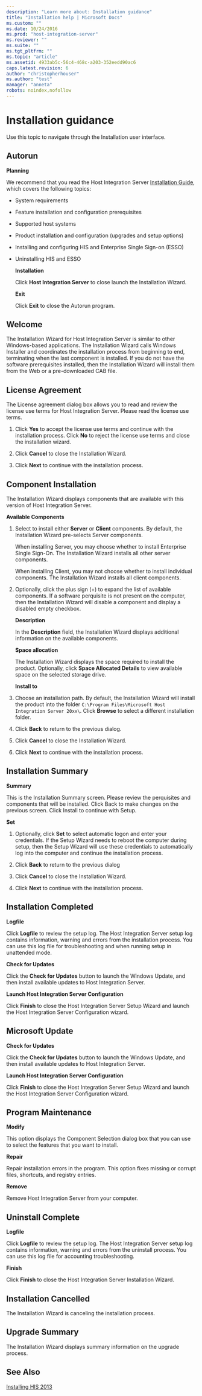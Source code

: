 ```yaml
---
description: "Learn more about: Installation guidance"
title: "Installation help | Microsoft Docs"
ms.custom: ""
ms.date: 10/24/2016
ms.prod: "host-integration-server"
ms.reviewer: ""
ms.suite: ""
ms.tgt_pltfrm: ""
ms.topic: "article"
ms.assetid: 4933ab5c-56c4-468c-a203-352eedd90ac6
caps.latest.revision: 6
author: "christopherhouser"
ms.author: "test"
manager: "anneta"
robots: noindex,nofollow
---
```

# Installation guidance
Use this topic to navigate through the Installation user interface.  
  
## Autorun  
 **Planning**  
  
 We recommend that you read the Host Integration Server [Installation Guide](../install-and-config-guides/installation-guide1.md), which covers the following topics:  
  
- System requirements  
  
- Feature installation and configuration prerequisites  
  
- Supported host systems  
  
- Product installation and configuration (upgrades and setup options)  
  
- Installing and configuring HIS and Enterprise Single Sign-on (ESSO)  
  
- Uninstalling HIS and ESSO  
  
  **Installation**  
  
  Click **Host Integration Server** to close launch the Installation Wizard.  
  
  **Exit**  
  
  Click **Exit** to close the Autorun program.  
  
## Welcome  
 The Installation Wizard for Host Integration Server is similar to other Windows-based applications. The Installation Wizard calls Windows Installer and coordinates the installation process from beginning to end, terminating when the last component is installed. If you do not have the software prerequisites installed, then the Installation Wizard will install them from the Web or a pre-downloaded CAB file.  
  
## License Agreement  
 The License agreement dialog box allows you to read and review the license use terms for Host Integration Server. Please read the license use terms.  
  
1.  Click **Yes** to accept the license use terms and continue with the installation process. Click **No** to reject the license use terms and close the installation wizard.  
  
2.  Click **Cancel** to close the Installation Wizard.  
  
3.  Click **Next** to continue with the installation process.  
  
## Component Installation  
 The Installation Wizard displays components that are available with this version of Host Integration Server.  
  
 **Available Components**  
  
1. Select to install either **Server** or **Client** components. By default, the Installation Wizard pre-selects Server components.  
  
    When installing Server, you may choose whether to install Enterprise Single Sign-On. The Installation Wizard installs all other server components.  
  
    When installing Client, you may not choose whether to install individual components. The Installation Wizard installs all client components.  
  
2. Optionally, click the plus sign (+) to expand the list of available components. If a software perquisite is not present on the computer, then the Installation Wizard will disable a component and display a disabled empty checkbox.  
  
   **Description**  
  
   In the **Description** field, the Installation Wizard displays additional information on the available components.  
  
   **Space allocation**  
  
   The Installation Wizard displays the space required to install the product. Optionally, click **Space Allocated Details** to view available space on the selected storage drive.  
  
   **Install to**  
  
3. Choose an installation path. By default, the Installation Wizard will install the product into the folder `C:\Program Files\Microsoft Host Integration Server 20xx\`. Click **Browse** to select a different installation folder.  
  
4. Click **Back** to return to the previous dialog.  
  
5. Click **Cancel** to close the Installation Wizard.  
  
6. Click **Next** to continue with the installation process.  
  
## Installation Summary  
 **Summary**  
  
 This is the Installation Summary screen. Please review the perquisites and components that will be installed. Click Back to make changes on the previous screen. Click Install to continue with Setup.  
  
 **Set**  
  
1.  Optionally, click **Set** to select automatic logon and enter your credentials. If the Setup Wizard needs to reboot the computer during setup, then the Setup Wizard will use these credentials to automatically log into the computer and continue the installation process.  
  
2.  Click **Back** to return to the previous dialog  
  
3.  Click **Cancel** to close the Installation Wizard.  
  
4.  Click **Next** to continue with the installation process.  
  
## Installation Completed  
 **Logfile**  
  
 Click **Logfile** to review the setup log. The Host Integration Server setup log contains information, warning and errors from the installation process. You can use this log file for troubleshooting and when running setup in unattended mode.  
  
 **Check for Updates**  
  
 Click the **Check for Updates** button to launch the Windows Update, and then install available updates to Host Integration Server.  
  
 **Launch Host Integration Server Configuration**  
  
 Click **Finish** to close the Host Integration Server Setup Wizard and launch the Host Integration Server Configuration wizard.  
  
## Microsoft Update  
 **Check for Updates**  
  
 Click the **Check for Updates** button to launch the Windows Update, and then install available updates to Host Integration Server.  
  
 **Launch Host Integration Server Configuration**  
  
 Click **Finish** to close the Host Integration Server Setup Wizard and launch the Host Integration Server Configuration wizard.  
  
## Program Maintenance  
 **Modify**  
  
 This option displays the Component Selection dialog box that you can use to select the features that you want to install.  
  
 **Repair**  
  
 Repair installation errors in the program. This option fixes missing or corrupt files, shortcuts, and registry entries.  
  
 **Remove**  
  
 Remove Host Integration Server from your computer.  
  
## Uninstall Complete  
 **Logfile**  
  
 Click **Logfile** to review the setup log. The Host Integration Server setup log contains information, warning and errors from the uninstall process. You can use this log file for accounting troubleshooting.  
  
 **Finish**  
  
 Click **Finish** to close the Host Integration Server Installation Wizard.  
  
## Installation Cancelled  
 The Installation Wizard is canceling the installation process.  
  
## Upgrade Summary  
 The Installation Wizard displays summary information on the upgrade process.  
  
## See Also  
 [Installing HIS 2013](../install-and-config-guides/installing-his-2013.md)
